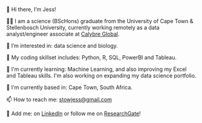 👋 Hi there, I’m Jess!

👩‍🔬 I am a science (BScHons) graduate from the University of Cape Town & Stellenbosch University, currently working remotely as a data analyst/engineer associate at [Calybre Global](https://www.calybre.global/).

👀 I’m interested in: data science and biology. 

🌱 My coding skillset includes: Python, R, SQL, PowerBI and Tableau. 

📖 I'm currently learning: Machine Learning, and also improving my Excel and Tableau skills. I'm also working on expanding my data science portfolio. 

📍 I'm currently based in: Cape Town, South Africa.

📫 How to reach me: stowjess@gmail.com

🤝 Add me: on [LinkedIn](https://www.linkedin.com/in/jessicasarahstow/) or follow me on [ResearchGate](https://www.researchgate.net/profile/Jessica-Stow)!

<!---
jessicastow/jessicastow is a ✨ special ✨ repository because its `README.md` (this file) appears on your GitHub profile.
You can click the Preview link to take a look at your changes.
--->
